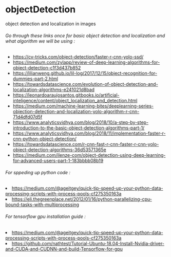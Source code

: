 # objectDetection
object detection and localization in images

<h6> Go through these links once for basic object detection and localization and what algorithm we will be using : </h6>
<ul>
  <li><a href="https://cv-tricks.com/object-detection/faster-r-cnn-yolo-ssd/">https://cv-tricks.com/object-detection/faster-r-cnn-yolo-ssd/</a></li>
  <li><a href="https://medium.com/zylapp/review-of-deep-learning-algorithms-for-object-detection-c1f3d437b852">https://medium.com/zylapp/review-of-deep-learning-algorithms-for-object-detection-c1f3d437b852</a></li>

<li><a href="https://lilianweng.github.io/lil-log/2017/12/15/object-recognition-for-dummies-part-2.html">https://lilianweng.github.io/lil-log/2017/12/15/object-recognition-for-dummies-part-2.html</a></li>
 
 <li><a href="https://towardsdatascience.com/evolution-of-object-detection-and-localization-algorithms-e241021d8bad">https://towardsdatascience.com/evolution-of-object-detection-and-localization-algorithms-e241021d8bad</a></li>
  <li><a href="https://leonardoaraujosantos.gitbooks.io/artificial-inteligence/content/object_localization_and_detection.html">https://leonardoaraujosantos.gitbooks.io/artificial-inteligence/content/object_localization_and_detection.html</a></li>
  <li><a href="https://medium.com/machine-learning-bites/deeplearning-series-objection-detection-and-localization-yolo-algorithm-r-cnn-71d4dfd07d5f">https://medium.com/machine-learning-bites/deeplearning-series-objection-detection-and-localization-yolo-algorithm-r-cnn-71d4dfd07d5f</a></li>
  <li><a href="https://www.analyticsvidhya.com/blog/2018/10/a-step-by-step-introduction-to-the-basic-object-detection-algorithms-part-1/">https://www.analyticsvidhya.com/blog/2018/10/a-step-by-step-introduction-to-the-basic-object-detection-algorithms-part-1/</a></li>
  <li><a href="https://www.analyticsvidhya.com/blog/2018/11/implementation-faster-r-cnn-python-object-detection/">https://www.analyticsvidhya.com/blog/2018/11/implementation-faster-r-cnn-python-object-detection/</a></li>
  <li><a href="https://towardsdatascience.com/r-cnn-fast-r-cnn-faster-r-cnn-yolo-object-detection-algorithms-36d53571365e">https://towardsdatascience.com/r-cnn-fast-r-cnn-faster-r-cnn-yolo-object-detection-algorithms-36d53571365e</a></li>
  <li><a href="https://medium.com/ilenze-com/object-detection-using-deep-learning-for-advanced-users-part-1-183bbbb08b19">https://medium.com/ilenze-com/object-detection-using-deep-learning-for-advanced-users-part-1-183bbbb08b19</a></li>
</ul>



<h6> For sppeding up python code : </h6>
<li><a href="https://medium.com/@ageitgey/quick-tip-speed-up-your-python-data-processing-scripts-with-process-pools-cf275350163a">https://medium.com/@ageitgey/quick-tip-speed-up-your-python-data-processing-scripts-with-process-pools-cf275350163a</a></li>
<li><a href="https://eli.thegreenplace.net/2012/01/16/python-parallelizing-cpu-bound-tasks-with-multiprocessing">https://eli.thegreenplace.net/2012/01/16/python-parallelizing-cpu-bound-tasks-with-multiprocessing</a></li>
</ul>

<h6> For tensorflow gpu installation guide : </h6>
<li><a href="https://medium.com/@ageitgey/quick-tip-speed-up-your-python-data-processing-scripts-with-process-pools-cf275350163a">https://medium.com/@ageitgey/quick-tip-speed-up-your-python-data-processing-scripts-with-process-pools-cf275350163a</a></li>
<li><a href="https://github.com/nathtest/Tutorial-Ubuntu-18.04-Install-Nvidia-driver-and-CUDA-and-CUDNN-and-build-Tensorflow-for-gpu">https://github.com/nathtest/Tutorial-Ubuntu-18.04-Install-Nvidia-driver-and-CUDA-and-CUDNN-and-build-Tensorflow-for-gpu</a></li>
</ul>
